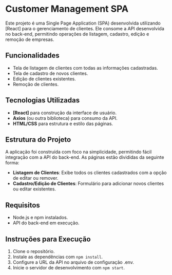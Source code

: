 # Customer Management SPA

Este projeto é uma Single Page Application (SPA) desenvolvida utilizando [React] para o gerenciamento de clientes. Ele consome a API desenvolvida no back-end, permitindo operações de listagem, cadastro, edição e remoção de empresas.

## Funcionalidades
- Tela de listagem de clientes com todas as informações cadastradas.
- Tela de cadastro de novos clientes.
- Edição de clientes existentes.
- Remoção de clientes.

## Tecnologias Utilizadas
- **[React]** para construção da interface de usuário.
- **Axios** (ou outra biblioteca) para consumo da API.
- **HTML/CSS** para estrutura e estilo das páginas.

## Estrutura do Projeto
A aplicação foi construída com foco na simplicidade, permitindo fácil integração com a API do back-end. As páginas estão divididas da seguinte forma:
- **Listagem de Clientes**: Exibe todos os clientes cadastrados com a opção de editar ou remover.
- **Cadastro/Edição de Clientes**: Formulário para adicionar novos clientes ou editar existentes.

## Requisitos
- Node.js e npm instalados.
- API do back-end em execução.

## Instruções para Execução
1. Clone o repositório.
2. Instale as dependências com `npm install`.
3. Configure a URL da API no arquivo de configuração .env.
4. Inicie o servidor de desenvolvimento com `npm start`.
